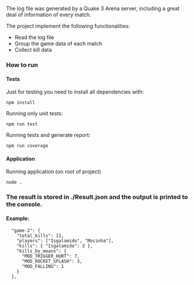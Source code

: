 The log file was generated by a Quake 3 Arena server, including a great deal of information of every match.

The project implement the following functionalities:

- Read the log file
- Group the game data of each match
- Collect kill data

### How to run

#### Tests

Just for testing you need to install all dependencies with:

```
npm install
```

Running only unit tests:

```
npm run test
```

Running tests and generate report:

```
npm run coverage
```

#### Application

Running application (on root of project)

```
node .
```

### The result is stored in ./Result.json and the output is printed to the console.

#### Example:

```
  "game-2": {
    "total_kills": 11,
    "players": ["Isgalamido", "Mocinha"],
    "kills": { "Isgalamido": 3 },
    "kills_by_means": {
      "MOD_TRIGGER_HURT": 7,
      "MOD_ROCKET_SPLASH": 3,
      "MOD_FALLING": 1
    }
  },
```
